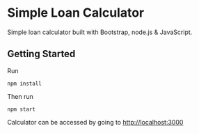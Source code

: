# Simple Loan Calculator

Simple loan calculator built with Bootstrap, node.js & JavaScript.

## Getting Started

Run

    npm install


Then run

    npm start


Calculator can be accessed by going to [http://localhost:3000](http://localhost:3000)

